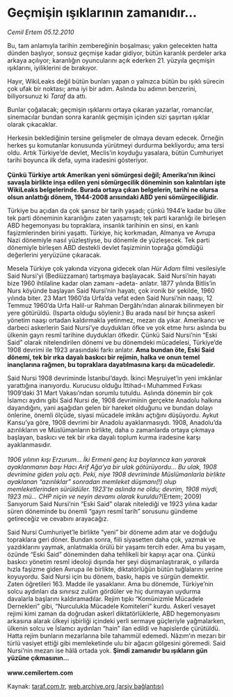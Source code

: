 # Geçmişin ışıklarının zamanıdır... 

*Cemil Ertem 05.12.2010*

<div class="yazi"><p>Bu, tam anlamıyla tarihin zembereğinin boşalması; yakın gelecekten hatta dünden başlıyor, sonsuz geçmişe kadar gidiyor, bütün karanlık perdeler arka arkaya açılıyor; karanlığın oyuncularını açık ederken 21. yüzyıla geçmişin ışıklarını, iyiliklerini de bırakıyor.</p>
<p>Hayır, WikiLeaks değil bütün bunları yapan o yalnızca bütün bu ışıklı sürecin çok ufak bir noktası; ama iyi bir adım. Aslında bu adımın benzerini, biliyorsunuz ki <i>Taraf</i> da attı. </p>
<p>Bunlar çoğalacak; geçmişin ışıklarını ortaya çıkaran yazarlar, romancılar, sinemacılar bundan sonra karanlık geçmişin içinden sizi şaşırtan ışıklar olarak çıkacaklar.</p>
<p>Herkesin beklediğinin tersine gelişmeler de olmaya devam edecek. Örneğin herkes şu komutanlar konusunda yürütmeyi durdurma bekliyordu; ama tersi oldu. Artık Türkiye’de devlet, Meclis’in koyduğu yasalara, bütün Cumhuriyet tarihi boyunca ilk defa, uyma iradesini gösteriyor.<br/><br/><b>Çünkü Türkiye artık Amerikan yeni sömürgesi değil; Amerika’nın ikinci savaşla birlikte inşa edilen yeni sömürgecilik döneminin son kalıntıları işte WikiLeaks belgelerinde. Burada ortaya çıkan belgelerin, tarihi ne olursa olsun anlattığı dönem, 1944-2008 arısındaki ABD yeni sömürgeciliğidir.</b> </p>
<p>Türkiye bu açıdan da çok şansız bir tarih yaşadı; çünkü 1944’e kadar bu ülke tek parti döneminin karanlığını zaten yaşamıştı; tek parti karanlığı ile birleşen ABD hegemonyası bu topraklara, insanlık tarihinin en sinsi, en kanlı faşizmlerinden birini yaşattı. Türkiye, hiç korkmadan, Almanya ve Avrupa Nazi dönemiyle nasıl yüzleştiyse, bu dönemle de yüzleşecek. Tek parti dönemiyle birleşen ABD destekli devlet faşizminin toprağa gömdüğü değerlerini yeryüzüne çıkaracak. </p>
<p>Mesela Türkiye çok yakında vizyona gidecek olan <i>Hür Adam</i> filmi vesilesiyle Said Nursi’yi (Bediüzzaman) tartışmaya başlayacak. Said Nursi’nin hayatı bize 1960 ihtilaline kadar olan zamanı –adeta- anlatır. 1877 yılında Bitlis’in Nurs köyünde başlayan Said Nursi’nin hayatı, çok ironik bir şekilde, 1960 yılında biter. 23 Mart 1960’da Urfa’da vefat eden Said Nursi’nin naaşı, 12 Temmuz 1960’da Urfa Halil-ur Rahman Dergâhı’ndan alınarak bilinmeyen bir yere götürüldü. (Isparta olduğu söylenir.) Bu arada nasıl bir hınçsa askerî yönetim naaşı ortadan kaldırmakla yetinmez, mezarı da yıkar. Amerikancı ve darbeci askerlerin Said Nursi’ye duydukları öfke ve yok etme hırsı aslında bu ülkenin gayrı resmî tarihine duydukları öfkedir. Çünkü Said Nursi’nin “Eski Said” olarak nitelendirilen dönemi ve bu dönemdeki mücadelesi, Türkiye’de 1908 devrimi ile 1923 arasındaki farkı anlatır. <b>Ama bundan öte, Eski Said dönemi, tek bir ırka dayalı baskıcı bir rejimin, halka ve onun temel inançlarına rağmen, bu topraklara dayatılmasına karşı da mücadeledir. </b></p>
<p>Said Nursi 1908 devriminde İstanbul’daydı. İkinci Meşruiyet’in yeni imkânlar yarattığına inanıyordu. Kurucusu olduğu İttihad-ı Muhammed Fırkası 1909’daki 31 Mart Vakası’ndan sorumlu tutuldu. Aslında dönemin bir çok İslamcı aydını gibi Said Nursi de, 1908 devriminin gerçekte Anadolu halkına dayandığını, yani aşağıdan gelen bir hareket olduğunu ve bundan dolayı önlerine, önemli ölçüde, siyasi mücadele imkânı açtığını düşüyordu. Aykut Kansu’ya göre, 1908 devrimi bir Anadolu ayaklanmasıydı. 1908, Anadolu’da azınlıkların ve Müslümanların birlikte, daha o zamanlarda ortaya çıkmaya başlayan, baskıcı ve tek bir ırka dayalı toplum kurma iradesine karşı ayaklanmasıdır. <br/><br/><i>1906 yılının kışı Erzurum... İki Ermeni genç kız boylarınca karı yararak ayaklanmanın başı Hacı Arif Ağa’ya bir ulak götürüyordu... Bu ulak, 1908 devrimine giden yolu açtı. Peki, niye 1908 devriminde Müslümanlarla birlikte ayaklanan “azınlıklar” sonradan memleket düşmanı(!) olup memleketlerinden sürüldüler. 1923’te aslında ne oldu; devrim, 1908 miydi, 1923 mü... CHP niçin ve neyin devamı olarak kuruldu?</i>(Ertem; 2009) Sanıyorum Said Nursi’nin “Eski Said” olarak nitelediği ve 1923 yılına kadar süren döneminde bu önemli “gayrı resmî tarih” sorusunu gündeme getireceğiz ve cevabını arayacağız. </p>
<p>Said Nursi Cumhuriyet’le birlikte “yeni” bir döneme adım atar ve doğduğu topraklara geri döner. Bundan sonra, fiili siyasetten daha çok, yazmak ve yazdıklarını yaymak, anlatmakla örülü bir yaşamı tercih eder. Ama bu yaşam, özünde “Eski Said” döneminden daha tehlikeli bir kapıyı açar ona. Çünkü baskıcı yönetim resmî ideoloji dışında her şeyi düşmanlaştırarak, o yıllarda hızla faşizme giden Avrupa ile birlikte, diktatörlüğün bütün tuğlalarını yerine koyuyordu. Said Nursi için bu dönem, baskı, hapis ve sürgün demektir. Zaten öğretileri 163. Madde ile yasaklanır. Ama bu dönemde, Türkiye’nin solcu aydınları da sınırsız zulüm gördüler ve hiç durmayan uydurma davalarla başlarını kaldıramadılar. Rejim tıpkı “Komünizmle Mücadele Dernekleri” gibi, “Nurculukla Mücadele Komiteleri” kurdu. Askerî vesayet rejimi kimi zaman da doğrudan askerî diktatörlüklerle, ABD hegemonyasını arkasına alarak ülkeyi işbirliği içindeki yerli sermaye güçleriyle yağmalarken, ülkenin solcu ve İslamcı aydınları “hain” ilan edildi ve hapislerde çürütüldü. Hatta rejim bunların mezarlarına bile tahammül edemedi. Nâzım’ın mezarı bir türlü vasiyet ettiği gibi memleketinde ulu bir ağacın gölgesini göremedi. Said Nursi’nin mezarı ise hâlâ ortada yok. <b>Şimdi zamanıdır bu ışıkların gün yüzüne çıkmasının...<br/><br/></b><b>www.cemilertem.com</b> </p>
</div>

Kaynak: [taraf.com.tr](http://www.taraf.com.tr/cemil-ertem/makale-gecmisin-isiklarinin-zamanidir.htm), [web.archive.org (arşiv bağlantısı)](http://web.archive.org/web/20131107113749/http://www.taraf.com.tr/cemil-ertem/makale-gecmisin-isiklarinin-zamanidir.htm)
